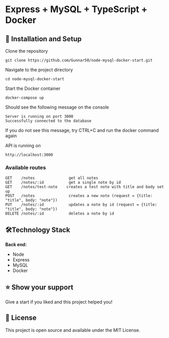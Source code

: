 # Express + MySQL + TypeScript + Docker

## 🔧 Installation and Setup

Clone the repository

```
git clone https://github.com/Gunnar50/node-mysql-docker-start.git
```

Navigate to the project directory

```
cd node-mysql-docker-start
```

Start the Docker container

```
docker-compose up
```

Should see the following message on the console

```
Server is running on port 3000
Successfully connected to the database
```

If you do not see this message, try CTRL+C and run the docker command again

API is running on

```
http://localhost:3000
```

### Available routes

```
GET    /notes        		get all notes
GET    /notes/:id    		get a single note by id
GET    /notes/test-note    creates a test note with title and body set up
POST   /notes        		creates a new note (request = {title: "title", body: "note"})
PUT    /notes/:id    		updates a note by id (request = {title: "title", body: "note"})
DELETE /notes/:id    		deletes a note by id
```

## 🛠️Technology Stack

**Back end:**

- Node
- Express
- MySQL
- Docker

## ⭐️ Show your support

Give a start if you liked and this project helped you!

## 📝 License

This project is open source and available under the MIT License.
